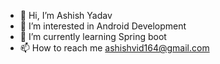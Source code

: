 - 👋 Hi, I’m Ashish Yadav
- 👀 I’m interested in Android Development
- 🌱 I’m currently learning Spring boot
- 📫 How to reach me ashishvid164@gmail.com


<!---
Ashish-1020/Ashish-1020 is a ✨ special ✨ repository because its `README.md` (this file) appears on your GitHub profile.
You can click the Preview link to take a look at your changes.
--->

